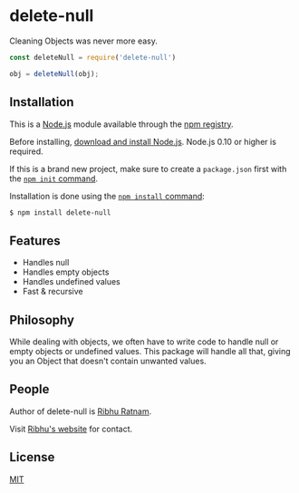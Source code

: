 # delete-null

  Cleaning Objects was never more easy.

```js
const deleteNull = require('delete-null')

obj = deleteNull(obj);
```

## Installation

This is a [Node.js](https://nodejs.org/en/) module available through the
[npm registry](https://www.npmjs.com/).

Before installing, [download and install Node.js](https://nodejs.org/en/download/).
Node.js 0.10 or higher is required.

If this is a brand new project, make sure to create a `package.json` first with
the [`npm init` command](https://docs.npmjs.com/creating-a-package-json-file).

Installation is done using the
[`npm install` command](https://docs.npmjs.com/getting-started/installing-npm-packages-locally):

```bash
$ npm install delete-null
```

## Features

  * Handles null
  * Handles empty objects
  * Handles undefined values
  * Fast & recursive


## Philosophy

  
  While dealing with objects, we often have to write code to handle null or empty objects or undefined values. This package will handle all that, giving you an Object that doesn't contain unwanted values.


## People

Author of delete-null is [Ribhu Ratnam](https://github.com/ribhuji).

Visit [Ribhu's website](https://ribhuji.github.io/ribhu/) for contact.

## License

  [MIT](LICENSE)

